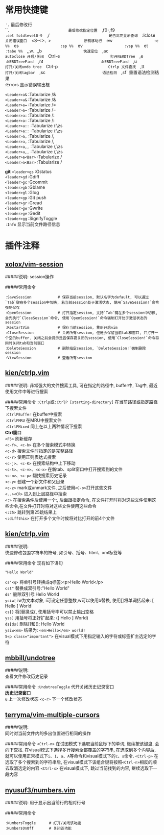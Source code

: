 常用快捷键
===============================================

`'.`                            最后修改行  
``.`                            最后修改指定位置  
`,f0-,f9`                       :set foldlevel0-9  
`,/`                            是否高亮显示查询  
`:lclose`                       关闭错误窗口  
`<S-<>`、`<S->>`                所有移动行  
`<leader>ew`                    :e %%  
`<leader>es`                    :sp %%  
`<leader>ev`                    :vsp %%  
`<leader>et`                    :tabe %%  
`,,w`、`,,b`                    快速定位  
`,ac`                           autoclose 开启/关闭  
`Ctrl-e`                        打开NERDTree  
`,e`                            :NERDTreeFind  
`,nt`                           :NERDTreeFind  
`,u`                            打开/关闭undo tree  
`Ctrl-p`                        Ctrlp 文件查找  
`,tt`                           打开/关闭tagbar  
`,sc`                           语法检测  
`,sf`                           重置语法检测结果  
:Errors                         显示错误输出框  

`<Leader>a&`                    :Tabularize /&<CR>  
`<Leader>a&`                    :Tabularize /&<CR>  
`<Leader>a=`                    :Tabularize /=<CR>  
`<Leader>a=`                    :Tabularize /=<CR>  
`<Leader>a:`                    :Tabularize /:<CR>  
`<Leader>a:`                    :Tabularize /:<CR>  
`<Leader>a::`                   :Tabularize /:\zs<CR>  
`<Leader>a::`                   :Tabularize /:\zs<CR>  
`<Leader>a,`                    :Tabularize /,<CR>  
`<Leader>a,`                    :Tabularize /,<CR>  
`<Leader>a,,`                   :Tabularize /,\zs<CR>  
`<Leader>a,,`                   :Tabularize /,\zs<CR>  
`<Leader>a<Bar>`                :Tabularize /<Bar><CR>  
`<Leader>a<Bar>`                :Tabularize /<Bar><CR>  

**git**
`<leader>gs`                    :Gstatus<CR>  
`<leader>gd`                    :Gdiff<CR>  
`<leader>gc`                    :Gcommit<CR>  
`<leader>gb`                    :Gblame<CR>  
`<leader>gl`                    :Glog<CR>  
`<leader>gp`                    :Git push<CR>  
`<leader>gr`                    :Gread<CR>  
`<leader>gw`                    :Gwrite<CR>  
`<leader>ge`                    :Gedit<CR>  
`<leader>gg`                    :SignifyToggle<CR>  
`:Info`                         显示当前文件路径信息

插件注释
===============================================

[xolox/vim-session](https://github.com/xolox/vim-session)
---------------------------------
#####说明:
session操作

#####常用命令

    :SaveSession            # 保存当前session, 默认名字为default, 可以通过`Tab`键在多个session中切换, 若当前session处于激活状态, 使用`SaveSession!`命令强制保存
    :OpenSession            # 打开指定session, 支持`Tab`键在多个session中切换, 会先执行`CloseSession`命令, 使用`OpenSession!`命令强制打开处于激活状态的session
    :RestartVim             # 保存当前session, 重新开启vim
    :CloseSession           # 关闭所有session, 但是会保留当前tab和窗口, 并打开一个空的buffer, 关闭之前会提示是否保存要关闭的session, 使用`CloseSession!`命令将同时关闭tab和当前窗口
    :DeleteSession          # 删除指定session, `DeleteSession!`强制删除session
    :ViewSession            # 查看所有session

[kien/ctrlp.vim](https://github.com/kien/ctrlp.vim)
---------------------------------
#####说明:
非常强大的文件搜索工具, 可在指定的路径中, buffer中, Tag中, 最近使用文件中等进行搜索

#####常用命令
`:Ctrlp`或`:CtrlP [starting-directory]`     在当前路径或指定路径下搜索文件  
`:CtrlPBuffer`                              在buffer中搜索  
`:CtrlPMRU`                                 在MRU中搜索文件  
`:CtrlPMixed`                               同上在以上两种情况下搜索  
**Ctrl窗口**  
`<F5>`                                      刷新缓存  
`<c-f>`、`<c-b>`                            在多个搜索模式中转换  
`<c-d>`                                     搜索文件时指定的是完整路径  
`<c-r>`                                     使用正则表达式搜索  
`<c-j>`、`<c-K>`                            在搜索结构中上下移动  
`<c-t>`、`<c-v>`、`<c-x>`                   在新tab、split窗口中打开搜索到的文件  
`<c-n>`、`<c-p>`                            翻找搜索历史记录  
`<c-y>`                                     创建一个新文件和父目录  
`<c-z>`                                     mark或unmark文件, 之后使用`<C-o>`打开这些文件  
`<..><CR>`                                  进入到上层路径中搜索  
`<:>`                                       在搜索条件后使用一个:, 后面跟指定命令, 在文件打开时将对这些文件使用这些命令,在文件打开时将对这些文件使用这些命令  
`<:25>`                                     跳转到第25跳结果上  
`<:diffthis>`                               在打开多个文件时候将对比打开的前4个文件  

[kien/ctrlp.vim](https://github.com/kien/ctrlp.vim)
---------------------------------
#####说明:  
快速修改包围字符串的符号, 如引号、括号、html、xml标签等

#####常用命令
现有如下语句

    "Hello World"

`cs'<q>`                                    将单引号转换成q标签:\<p\>Hello World\</p\>  
`cst"`                                      替换成双引号:"Hello World"  
`ds"`                                       删除双引号:Hello World  
`ysiw[`                                     iw为文本对象, i可设定任意整数,w可以使用b替换, 使用\[\]将单词括起来: [ Hello ] World  
`cs[}`                                      将\[替换成{, 使用括号毕可以禁止输出空格  
`yss)`                                      用括号将正好扩起来: ([ Hello ] World)  
`ds[ds(`                                    删除\[\]和\(\): Hello World  
`ysiw<em>`                                  结果为: `<em>Hello</em> world!`  
`S<p class="important">`                    在visual模式下用指定输入的字符或标签扩主选定的字符  

[mbbill/undotree](https://github.com/mbbill/undotree)
---------------------------------
#####说明:  
查看文件修改历史记录

#####常用命令
`:UndotreeToggle`                           代开关闭历史记录窗口  
**历史记录窗口**  
`u`                                         上一次修改状态
`<c-r>`                                     下一个修改状态

[terryma/vim-multiple-cursors](https://github.com/terryma/vim-multiple-cursors)
---------------------------------
#####说明:  
同时对当前文件内的多出位置进行相同的操作

#####常用命令
`<Ctrl-n>`                                  在试图模式下选取当前鼠标下的单词, 继续按该键盘, 会向下查找. 在visual模式下选择多行搜索全部覆盖的字符串, 在选取到多个内容后, 就可以使用正常模式下`i`、`I`、`a`、`A`等命令和visual模式下的`c`、`s`命令.
`<Ctrl-p>`                                  在选取了多个搜索到的字符串后, 在visual模式下该组合键将按照`<Ctrl-n>`相反的顺去取消选定的内容
`<Ctrl-x>`                                  在visual模式下, 跳过当前找到的内容, 继续选取下一段内容

[nyusuf3/numbers.vim](https://github.com/myusuf3/numbers.vim)
---------------------------------
#####说明:
用于显示出当前行的相对行号

#####常用命令

    :NumbersToggle      # 打开/关闭该功能
    :NumbersOnOff       # 关闭该功能

